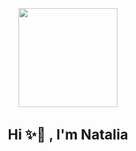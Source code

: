 <div id="header" align="center">
  <img src="https://media.giphy.com/media/3ndAvMC5LFPNMCzq7m/giphy-downsized-large.gif" width="200"/>
  <h1 align="center"> Hi ✨👋 , I'm Natalia </h1>
</div>



<!--
**NataliaLopezO/NataliaLopezO** is a ✨ _special_ ✨ repository because its `README.md` (this file) appears on your GitHub profile.

Here are some ideas to get you started:

- 🔭 I’m currently working on ...
- 🌱 I’m currently learning ...
- 👯 I’m looking to collaborate on ...
- 🤔 I’m looking for help with ...
- 💬 Ask me about ...
- 📫 How to reach me: ...
- 😄 Pronouns: ...
- ⚡ Fun fact: ...
-->
